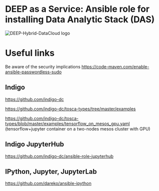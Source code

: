 # DEEP as a Service: Ansible role for installing Data Analytic Stack (DAS)

![DEEP-Hybrid-DataCloud logo](https://deep-hybrid-datacloud.eu/wp-content/uploads/2018/01/logo.png)


# Useful links
Be aware of the security implications https://code-maven.com/enable-ansible-passwordless-sudo


## Indigo
https://github.com/indigo-dc

https://github.com/indigo-dc/tosca-types/tree/master/examples

https://github.com/indigo-dc/tosca-types/blob/master/examples/tensorflow_on_mesos_gpu.yaml (tensorflow+jupyter container on a two-nodes mesos cluster with GPU)


## Indigo JupyterHub
https://github.com/indigo-dc/ansible-role-jupyterhub


## IPython, Jupyter, JupyterLab
https://github.com/dareko/ansible-ipython
